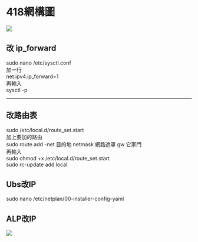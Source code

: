 # 418網構圖  
![](https://i.imgur.com/jOqRwNv.jpg)

## 改 ip_forward  
sudo nano /etc/sysctl.conf  
加一行  
net.ipv4.ip_forward=1  
再輸入  
sysctl -p  


---

## 改路由表  
sudo /etc/local.d/route_set.start  
加上要加的路由  
sudo route add -net 目的地 netmask 網路遮罩 gw 它家門  
再輸入  
sudo chmod +x /etc/local.d/route_set.start  
sudo rc-update add local  

## Ubs改IP  
sudo nano /etc/netplan/00-installer-config-yaml  


## ALP改IP  
![](https://i.imgur.com/txU3Fyc.png)

